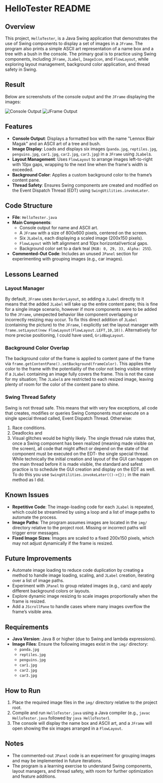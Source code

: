 # HelloTester README

## Overview
This project, `HelloTester`, is a Java Swing application that demonstrates the use of Swing components to display a set of images in a `JFrame`. The program also prints a simple ASCII art representation of a name box and a tree with a bush in the console. The primary goal is to practice using Swing components, including `JFrame`, `JLabel`, `ImageIcon`, and `FlowLayout`, while exploring layout management, background color application, and thread safety in Swing.

## Result
Below are screenshots of the console output and the `JFrame` displaying the images:

![Console Output](https://imgur.com/ZIcyi73.gif)
![JFrame Output](https://imgur.com/kGQa3zS.gif)

## Features
- **Console Output**: Displays a formatted box with the name "Lennox Blair Magak" and an ASCII art of a tree and bush.
- **Image Display**: Loads and displays six images (`panda.jpg`, `reptiles.jpg`, `penguins.jpg`, `car1.jpg`, `car2.jpg`, `car3.jpg`) in a `JFrame` using `JLabel`s.
- **Layout Management**: Uses `FlowLayout` to arrange images left-to-right with 10px gaps, wrapping to the next line when the frame's width is exceeded.
- **Background Color**: Applies a custom background color to the frame’s content pane.
- **Thread Safety**: Ensures Swing components are created and modified on the Event Dispatch Thread (EDT) using `SwingUtilities.invokeLater`.

## Code Structure
- **File**: `HelloTester.java`
- **Main Components**:
  - Console output for name and ASCII art.
  - A `JFrame` with a size of 800x600 pixels, centered on the screen.
  - Six `JLabel`s, each displaying a scaled image (200x150 pixels).
  - `FlowLayout` with left alignment and 10px horizontal/vertical gaps.
  - Background color set to a dark teal (`RGB: 0, 29, 33, Alpha: 255`).
- **Commented-Out Code**: Includes an unused `JPanel` section for experimenting with grouping images (e.g., car images).

## Lessons Learned
### Layout Manager
By default, `JFrame` uses `BorderLayout`, so adding a `JLabel` directly to it means that the added `JLabel` will take up the entire content pane; this is fine for a single image scenario, however if more components were to be added to the `JFrame`, unexpected behavior like component overlapping or incorrectly resizing may occur. 
To fix this direct addition of `JLabel` (containing the picture) to the `JFrame`, I explicitly set the layout manager with `frame.setLayout(new FlowLayout(FlowLayout.LEFT,10,10))`.
Alternatively for more precise positioning, I could have used, `GridBagLayout`.

### Background Color Overlap
The background color of the frame is applied to content pane of the frame via `frame.getContentPane().setBackground(frameColor)`. This applies the color to the frame with the potentiality of the color not being visible entirely if a `JLabel` containing an image fully covers the frame. This is not the case for my situation; The `JLabel`s are restricted to each resized image, leaving plenty of room for the color of the content pane to shine.

### Swing Thread Safety
Swing is not thread safe. This means that with very few exceptions, all code that creates, modifies or queries Swing Components must execute on a single special thread called, Event Dispatch Thread. Otherwise:
1. Race conditions.
2. Deadlocks and
3. Visual glitches would be highly likely.
The single thread rule states that, once a Swing component has been realized (meaning made visible on the screen), all code that might affect or depend on the state of that component must be executed on the EDT- the single special thread.
While technically the initial creation and layout of the GUI can happen on the main thread before it is made visible, the standard and safest practice is to schedule the GUI creation and display on the EDT as well. To do this you use `SwingUtilities.invokeLater(()->{});` in the main method as I did.

## Known Issues
- **Repetitive Code**: The image-loading code for each `JLabel` is repeated, which could be streamlined by using a loop and a list of image paths to automate the process.
- **Image Paths**: The program assumes images are located in the `img/` directory relative to the project root. Missing or incorrect paths will trigger error messages.
- **Fixed Image Sizes**: Images are scaled to a fixed 200x150 pixels, which may not adjust dynamically if the frame is resized.

## Future Improvements
- Automate image loading to reduce code duplication by creating a method to handle image loading, scaling, and `JLabel` creation, iterating over a list of image paths.
- Experiment with `JPanel` to group related images (e.g., cars) and apply different background colors or layouts.
- Explore dynamic image resizing to scale images proportionally when the frame is resized.
- Add a `JScrollPane` to handle cases where many images overflow the frame’s visible area.

## Requirements
- **Java Version**: Java 8 or higher (due to Swing and lambda expressions).
- **Image Files**: Ensure the following images exist in the `img/` directory:
  - `panda.jpg`
  - `reptiles.jpg`
  - `penguins.jpg`
  - `car1.jpg`
  - `car2.jpg`
  - `car3.jpg`

## How to Run
1. Place the required image files in the `img/` directory relative to the project root.
2. Compile and run `HelloTester.java` using a Java compiler (e.g., `javac HelloTester.java` followed by `java HelloTester`).
3. The console will display the name box and ASCII art, and a `JFrame` will open showing the six images arranged in a `FlowLayout`.

## Notes
- The commented-out `JPanel` code is an experiment for grouping images and may be implemented in future iterations.
- The program is a learning exercise to understand Swing components, layout managers, and thread safety, with room for further optimization and feature additions.